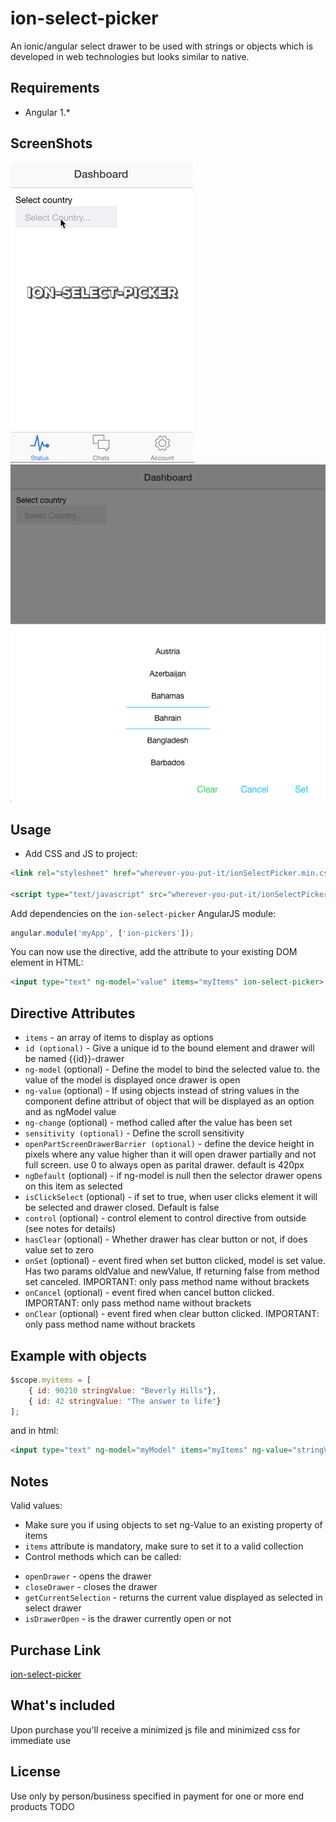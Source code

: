 # ion-select-picker

An ionic/angular select drawer to be used with strings or objects which is developed in web technologies but looks similar to native.

## Requirements

- Angular 1.*

## ScreenShots
![alt tag](/screenshots/screenshot1.gif)
![alt tag](/screenshots/screenshot2.png)

## Usage

- Add CSS and JS to project:

```html
<link rel="stylesheet" href="wherever-you-put-it/ionSelectPicker.min.css">

<script type="text/javascript" src="wherever-you-put-it/ionSelectPicker.min.js"></script>
```

Add dependencies on the `ion-select-picker` AngularJS module:

```javascript
angular.module('myApp', ['ion-pickers']);
```

You can now use the directive, add the attribute to your existing DOM element in HTML:
```html
<input type="text" ng-model="value" items="myItems" ion-select-picker>
```

## Directive Attributes

- `items` - an array of items to display as options
- `id (optional)` - Give a unique id to the bound element and drawer will be named {{id}}-drawer
- `ng-model` (optional) - Define the model to bind the selected value to. the value of the model is displayed once drawer is open
- `ng-value` (optional) - If using objects instead of string values in the component define attribut of object that will be displayed as an option and as ngModel value
- `ng-change` (optional) - method called after the value has been set
- `sensitivity (optional)` - Define the scroll sensitivity
- `openPartScreenDrawerBarrier (optional)` - define the device height in pixels where any value higher than it will open drawer partially and not full screen. use 0 to always open as parital drawer. default is 420px
- `ngDefault` (optional) - if ng-model is null then the selector drawer opens on this item as selected
- `isClickSelect` (optional) - if set to true, when user clicks element it will be selected and drawer closed. Default is false
- `control` (optional) - control element to control directive from outside (see notes for details)
- `hasClear` (optional) - Whether drawer has clear button or not, if does value set to zero
- `onSet` (optional) - event fired when set button clicked, model is set value. Has two params oldValue and newValue, If returning false from method set canceled. IMPORTANT: only pass method name without brackets
- `onCancel` (optional) - event fired when cancel button clicked. IMPORTANT: only pass method name without brackets
- `onClear` (optional) - event fired when clear button clicked. IMPORTANT: only pass method name without brackets

## Example with objects

```javascript
$scope.myitems = [
    { id: 90210 stringValue: "Beverly Hills"},
    { id: 42 stringValue: "The answer to life"}
];
```

and in html:

```html
<input type="text" ng-model="myModel" items="myItems" ng-value="stringValue" ion-select-picker>
```

## Notes

Valid values:
- Make sure you if using objects to set ng-Value to an existing property of items
- `items` attribute is mandatory, make sure to set it to a valid collection
- Control methods which can be called:
 * `openDrawer` - opens the drawer
 * `closeDrawer` - closes the drawer
 * `getCurrentSelection` - returns the current value displayed as selected in select drawer
 * `isDrawerOpen` - is the drawer currently open or not

## Purchase Link
[ion-select-picker](https://gum.co/vFEVL)

## What's included
Upon purchase you'll receive a minimized js file and minimized css for immediate use

## License
Use only by person/business specified in payment for one or more end products
TODO

